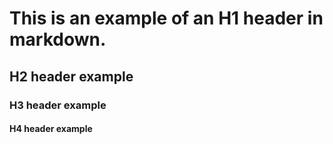 # This is an example of an H1 header in markdown.
## H2 header example
### H3 header example
#### H4 header example

